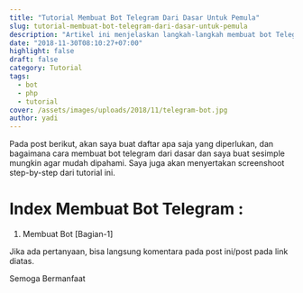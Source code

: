 ```yaml
---
title: "Tutorial Membuat Bot Telegram Dari Dasar Untuk Pemula"
slug: tutorial-membuat-bot-telegram-dari-dasar-untuk-pemula
description: "Artikel ini menjelaskan langkah-langkah membuat bot Telegram dari dasar dengan panduan mudah diikuti, lengkap dengan screenshoot step-by-step untuk pemula."
date: "2018-11-30T08:10:27+07:00"
highlight: false 
draft: false
category: Tutorial
tags:
  - bot
  - php
  - tutorial
cover: /assets/images/uploads/2018/11/telegram-bot.jpg
author: yadi
---
```


Pada post berikut, akan saya buat daftar apa saja yang diperlukan, dan bagaimana cara membuat bot telegram dari dasar dan saya buat sesimple mungkin agar mudah dipahami. Saya juga akan menyertakan screenshoot step-by-step dari tutorial ini.

# Index Membuat Bot Telegram :
1. Membuat Bot [Bagian-1]


Jika ada pertanyaan, bisa langsung komentara pada post ini/post pada link diatas.

Semoga Bermanfaat
